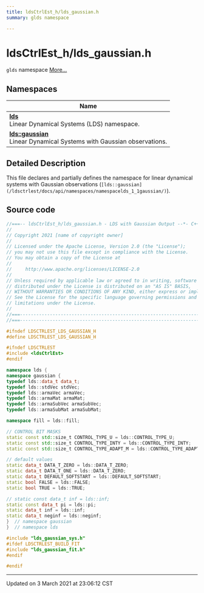```yaml
---
title: ldsCtrlEst_h/lds_gaussian.h
summary: glds namespace 

---
```


# ldsCtrlEst_h/lds_gaussian.h

`glds` namespace  [More...](#detailed-description)



## Namespaces

| Name           |
| -------------- |
| **[lds](/ldsctrlest/docs/api/namespaces/namespacelds/)** <br>Linear Dynamical Systems (LDS) namespace.  |
| **[lds::gaussian](/ldsctrlest/docs/api/namespaces/namespacelds_1_1gaussian/)** <br>Linear Dynamical Systems with Gaussian observations.  |

## Detailed Description



This file declares and partially defines the namespace for linear dynamical systems with Gaussian observations (`[lds::gaussian](/ldsctrlest/docs/api/namespaces/namespacelds_1_1gaussian/)`). 





## Source code

```cpp
//===-- ldsCtrlEst_h/lds_gaussian.h - LDS with Gaussian Output --*- C++ -*-===//
//
// Copyright 2021 [name of copyright owner]
//
// Licensed under the Apache License, Version 2.0 (the "License");
// you may not use this file except in compliance with the License.
// You may obtain a copy of the License at
//
//     http://www.apache.org/licenses/LICENSE-2.0
//
// Unless required by applicable law or agreed to in writing, software
// distributed under the License is distributed on an "AS IS" BASIS,
// WITHOUT WARRANTIES OR CONDITIONS OF ANY KIND, either express or implied.
// See the License for the specific language governing permissions and
// limitations under the License.
//
//===----------------------------------------------------------------------===//
//===----------------------------------------------------------------------===//

#ifndef LDSCTRLEST_LDS_GAUSSIAN_H
#define LDSCTRLEST_LDS_GAUSSIAN_H

#ifndef LDSCTRLEST
#include <ldsCtrlEst>
#endif

namespace lds {
namespace gaussian {
typedef lds::data_t data_t;
typedef lds::stdVec stdVec;
typedef lds::armaVec armaVec;
typedef lds::armaMat armaMat;
typedef lds::armaSubVec armaSubVec;
typedef lds::armaSubMat armaSubMat;

namespace fill = lds::fill;

// CONTROL BIT MASKS
static const std::size_t CONTROL_TYPE_U = lds::CONTROL_TYPE_U;
static const std::size_t CONTROL_TYPE_INTY = lds::CONTROL_TYPE_INTY;
static const std::size_t CONTROL_TYPE_ADAPT_M = lds::CONTROL_TYPE_ADAPT_M;

// default values
static data_t DATA_T_ZERO = lds::DATA_T_ZERO;
static data_t DATA_T_ONE = lds::DATA_T_ZERO;
static data_t DEFAULT_SOFTSTART = lds::DEFAULT_SOFTSTART;
static bool FALSE = lds::FALSE;
static bool TRUE = lds::TRUE;

// static const data_t inf = lds::inf;
static const data_t pi = lds::pi;
static data_t inf = lds::inf;
static data_t neginf = lds::neginf;
}  // namespace gaussian
}  // namespace lds

#include "lds_gaussian_sys.h"
#ifdef LDSCTRLEST_BUILD_FIT
#include "lds_gaussian_fit.h"
#endif

#endif
```


-------------------------------

Updated on  3 March 2021 at 23:06:12 CST
